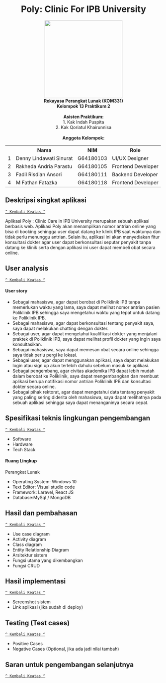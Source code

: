 <div align="center">
  <h1>Poly: Clinic For IPB University</h1>
  <img src="https://upload.wikimedia.org/wikipedia/commons/1/15/Bogor_Agricultural_University_%28IPB%29_symbol.svg" width=250px>
  <br>
  <b>Rekayasa Perangkat Lunak (KOM331)<br>
  Kelompok 13 Praktikum 2</b>
  <br><br>
  <b> Asisten Praktikum: </b> <br>
  1. Kak Indah Puspita <br>
  2. Kak Qoriatul Khairunnisa
  <br><br>
  <b> Anggota Kelompok: </b>
  <table>
    <tr>
      <th></th>
      <th>Nama</th>
      <th>NIM</th>
      <th>Role</th>
    </tr>
    <tr>
      <td>1</td>
      <td>Denny Lindawati Sinurat</td>
      <td>G64180103</td>
      <td>UI/UX Designer</td>
    </tr>
    <tr>
      <td>2</td>
      <td>Rakheda Andria Parastu</td>
      <td>G64180105</td>
      <td>Frontend Developer</td>
    </tr>
    <tr>
      <td>3</td>
      <td>Fadil Risdian Ansori</td>
      <td>G64180111</td>
      <td>Backend Developer</td>
    </tr>
    <tr>
      <td>4</td>
      <td>M Fathan Fatazka</td>
      <td>G64180118</td>
      <td>Frontend Developer</td>
    </tr>
  </table>
</div>


## Deskripsi singkat aplikasi
[`^ Kembali Keatas ^`](#)

Aplikasi Poly : Clinic Care in IPB University merupakan sebuah aplikasi berbasis web. Aplikasi Poly akan menampilkan nomor antrian online yang bisa di booking sehingga user dapat datang ke klinik IPB saat waktunya dan tidak perlu menunggu antrian. Selain itu, aplikasi ini akan menyediakan fitur konsultasi dokter agar user dapat berkonsultasi seputar penyakit tanpa datang ke klinik serta dengan aplikasi ini user dapat membeli obat secara online.


## User analysis
[`^ Kembali Keatas ^`](#)
  #### User story
  * Sebagai mahasiswa, agar dapat berobat di Poliklinik IPB tanpa memerlukan waktu yang lama, saya dapat melihat nomor antrian pasien Poliklinik IPB sehingga saya mengetahui waktu yang tepat untuk datang ke Poliklinik IPB.
  * Sebagai mahasiswa, agar dapat berkonsultasi tentang penyakit saya, saya dapat melakukan chatting dengan dokter.
  * Sebagai user, agar dapat mengetahui kualifikasi dokter yang menjalani praktek di Poliklinik IPB, saya dapat melihat profil dokter yang ingin saya konsultasikan.
  * Sebagai mahasiswa, saya dapat memesan obat secara online sehingga saya tidak perlu pergi ke lokasi. 
  * Sebagai user, agar dapat menggunakan aplikasi, saya dapat melakukan login atau sign up akun terlebih dahulu sebelum masuk ke aplikasi.
  * Sebagai pengembang, agar civitas akademika IPB dapat lebih mudah dalam berobat ke Poliklinik, saya dapat mengembangkan dan membuat aplikasi berupa notifikasi nomor antrian Poliklinik IPB dan konsultasi dokter secara online.
  * Sebagai pihak rektorat, agar dapat mengetahui data tentang penyakit yang paling sering diderita oleh mahasiswa, saya dapat melihatnya pada sebuah aplikasi sehingga saya dapat menanganinya secara cepat. 

## Spesifikasi teknis lingkungan pengembangan
[`^ Kembali Keatas ^`](#)
  * Software
  * Hardware
  * Tech Stack
#### Ruang Lingkup 
Perangkat Lunak
* Operating System: Windows 10
* Text Editor: Visual studio code
* Framework: Laravel, React JS
* Database:MySql / MongoDB
 
## Hasil dan pembahasan
[`^ Kembali Keatas ^`](#)
  * Use case diagram 
  * Activity diagram 
  * Class diagram 
  * Entity Relationship Diagram 
  * Arsitektur sistem 
  * Fungsi utama yang dikembangkan
  * Fungsi CRUD

## Hasil implementasi
[`^ Kembali Keatas ^`](#)
  * Screenshot sistem 
  * Link aplikasi (jika sudah di deploy)

## Testing (Test cases)
[`^ Kembali Keatas ^`](#)
  * Positive Cases
  * Negative Cases (Optional, jika ada jadi nilai tambah)
  
## Saran untuk pengembangan selanjutnya
[`^ Kembali Keatas ^`](#)      
